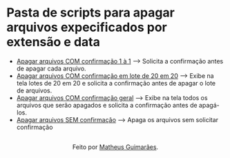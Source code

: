# Pasta de scripts para apagar arquivos expecificados por extensão e data

-  <a href="https://github.com/matthecog/Script/blob/main/Apagar%20arquivos%20por%20exten%C3%A7%C3%A3o%20e%20data/Apagar%20arquivos%20COM%20confirma%C3%A7%C3%A3o%201%20%C3%A0%201.ps1">Apagar arquivos COM confirmação 1 à 1</a> --> Solicita a confirmação antes de apagar cada arquivo.
-  <a href="https://github.com/matthecog/Script/blob/main/Apagar%20arquivos%20por%20exten%C3%A7%C3%A3o%20e%20data/Apagar%20arquivos%20COM%20confirma%C3%A7%C3%A3o%20em%20lo.ps1">Apagar arquivos COM confirmação em lote de 20 em 20</a> --> Exibe na tela lotes de 20 em 20 e solicita a confirmação antes de apagar o lote de arquivos.
-  <a href="https://github.com/matthecog/Script/blob/main/Apagar%20arquivos%20por%20exten%C3%A7%C3%A3o%20e%20data/Apagar%20arquivos%20COM%20confirma%C3%A7%C3%A3o%20geral.ps1">Apagar arquivos COM confirmação geral</a> --> Exibe na tela todos os arquivos que serão apagados e solicita a confirmação antes de apagá-los.
-  <a href="https://github.com/matthecog/Script/blob/main/Apagar%20arquivos%20por%20exten%C3%A7%C3%A3o%20e%20data/Apagar%20arquivos%20SEM%20confirma%C3%A7%C3%A3o.ps1">Apagar arquivos SEM confirmação</a> --> Apaga os arquivos sem solicitar confirmação


##
<div align="center">Feito por <a href="https://github.com/matthecog">Matheus Guimarães</a>.</div>
